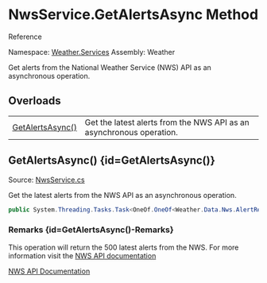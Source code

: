 # NwsService.GetAlertsAsync Method

Reference

Namespace: [Weather.Services](Weather-Services.md)
Assembly: Weather

Get alerts from the National Weather Service (NWS) API as an asynchronous operation.

## Overloads

<table>
<tr>
<td><a href="NwsService-GetAlertsAsync.md#GetAlertsAsync()">GetAlertsAsync()</a></td>
<td>Get the latest alerts from the NWS API as an asynchronous operation.</td>
</tr>
</table>

## GetAlertsAsync() {id=GetAlertsAsync()}

Source: [NwsService.cs](https://github.com/walton713/weather/blob/master/Source/Weather/Services/NwsService.cs#L8)

Get the latest alerts from the NWS API as an asynchronous operation.

```C#
public System.Threading.Tasks.Task<OneOf.OneOf<Weather.Data.Nws.AlertResponse, Weather.Data.Nws.ErrorResponse>> GetAlertsAsync ();
```

### Remarks {id=GetAlertsAsync()-Remarks}

This operation will return the 500 latest alerts from the NWS. For more information visit the [NWS API documentation](https://www.weather.gov/documentation/services-web-api)

<seealso>
<category ref="external">
<a href="https://www.weather.gov/documentation/services-web-api">NWS API Documentation</a>
</category>
</seealso>
